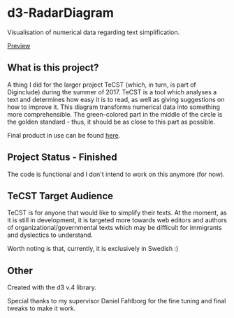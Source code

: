 # d3-RadarDiagram
Visualisation of numerical data regarding text simplification.

[Preview](https://rawgit.com/jazzironimo/d3-RadarDiagram/README-edits/visualization.html)

## What is this project?
A thing I did for the larger project TeCST (which, in turn, is part of Diginclude) during the summer of 2017. TeCST is a tool which analyses a text and determines how easy it is to read, as well as giving suggestions on how to improve it. This diagram transforms numerical data into something more comprehensible. The green-colored part in the middle of the circle is the golden standard - thus, it should be as close to this part as possible.

Final product in use can be found [here](http://www.ida.liu.se/projects/scream/webapp/).

## Project Status - Finished
The code is functional and I don't intend to work on this anymore (for now).

## TeCST Target Audience
TeCST is for anyone that would like to simplify their texts. At the moment, as it is still in development, it is targeted more towards web editors and authors of organizational/governmental texts which may be difficult for immigrants and dyslectics to understand.

Worth noting is that, currently, it is exclusively in Swedish :)

## Other
Created with the d3 v.4 library.

Special thanks to my supervisor Daniel Fahlborg for the fine tuning and final tweaks to make it work.
